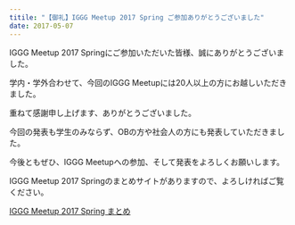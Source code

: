 ```yaml
---
titile: "【御礼】IGGG Meetup 2017 Spring ご参加ありがとうございました"
date: 2017-05-07
---
```


IGGG Meetup 2017 Springにご参加いただいた皆様、誠にありがとうございました。

学内・学外合わせて、今回のIGGG Meetupには20人以上の方にお越しいただきました。

重ねて感謝申し上げます、ありがとうございました。

今回の発表も学生のみならず、OBの方や社会人の方にも発表していただきました。

今後ともぜひ、IGGG Meetupへの参加、そして発表をよろしくお願いします。

IGGG Meetup 2017 Springのまとめサイトがありますので、よろしければご覧ください。

[IGGG Meetup 2017 Spring まとめ](https://www.iggg.org/wiki/?IGGG%20Meetup%202017%20Spring)